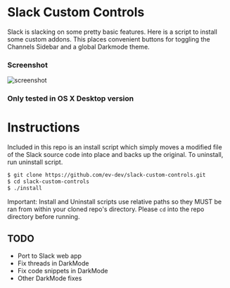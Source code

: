 # Slack Custom Controls
Slack is slacking on some pretty basic features. Here is a script to install some custom addons. This places convenient buttons for toggling the Channels Sidebar and a global Darkmode theme.

### Screenshot
![screenshot](https://gyazo.com/8c96fe49b1ccd2ea8634f7d8171d7ac4)

### Only tested in OS X Desktop version

# Instructions
Included in this repo is an install script which simply moves a modified file of the Slack source code into place and backs up the original. To uninstall, run uninstall script. 

```bash
$ git clone https://github.com/ev-dev/slack-custom-controls.git
$ cd slack-custom-controls
$ ./install
```

Important: Install and Uninstall scripts use relative paths so they MUST be ran from within your cloned repo's directory. Please `cd` into the repo directory before running.


## TODO
- Port to Slack web app
- Fix threads in DarkMode
- Fix code snippets in DarkMode
- Other DarkMode fixes